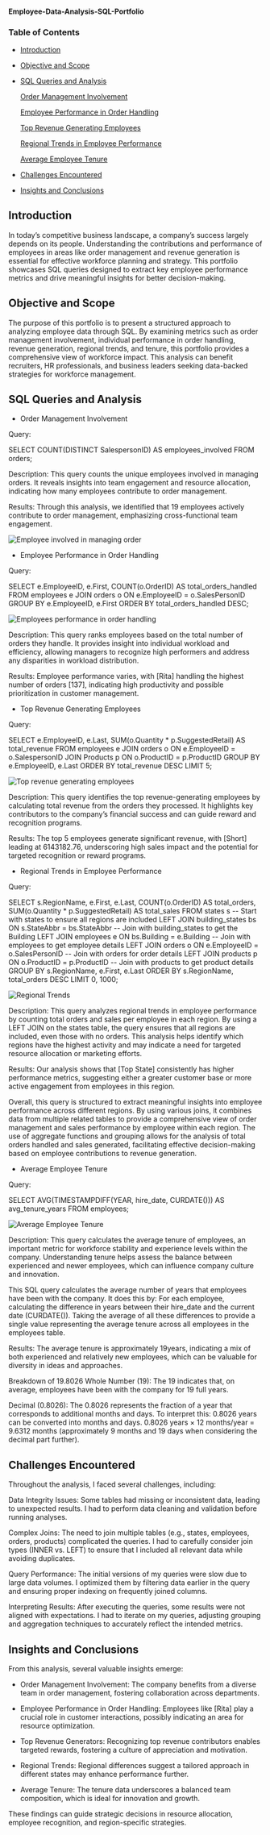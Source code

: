 #### Employee-Data-Analysis-SQL-Portfolio




### Table of Contents

- [Introduction](introduction)

- [Objective and Scope](objective-and-scope)

- [SQL Queries and Analysis](sql-queries-and-analysis)

  [Order Management Involvement](order-managemnt-involvement)

  [Employee Performance in Order Handling](employee-performance-in-order-handling)

  [Top Revenue Generating Employees](top-revenue-generating-employees)

  [Regional Trends in Employee Performance](regional-trends-in-employee-performance)

  [Average Employee Tenure](average-employee-tenure)

- [Challenges Encountered](challenges-encountered)

- [Insights and Conclusions](insights-and-conclusions)

## Introduction
In today’s competitive business landscape, a company’s success largely depends on its people. Understanding the contributions and performance of employees in areas like order management and revenue generation is essential for effective workforce planning and strategy. This portfolio showcases SQL queries designed to extract key employee performance metrics and drive meaningful insights for better decision-making.

## Objective and Scope
The purpose of this portfolio is to present a structured approach to analyzing employee data through SQL. By examining metrics such as order management involvement, individual performance in order handling, revenue generation, regional trends, and tenure, this portfolio provides a comprehensive view of workforce impact. This analysis can benefit recruiters, HR professionals, and business leaders seeking data-backed strategies for workforce management.

## SQL Queries and Analysis

- Order Management Involvement

Query:

SELECT COUNT(DISTINCT SalespersonID) AS employees_involved
FROM orders;

Description: This query counts the unique employees involved in managing orders. It reveals insights into team engagement and resource allocation, indicating how many employees contribute to order management.

Results: Through this analysis, we identified that 19 employees actively contribute to order management, emphasizing cross-functional team engagement.

![Employee involved in managing order](https://github.com/user-attachments/assets/2afe224b-4909-4821-ac8c-8fbb26fc79ed)




- Employee Performance in Order Handling

Query:

SELECT e.EmployeeID, e.First, COUNT(o.OrderID) AS total_orders_handled
FROM employees e
JOIN orders o ON e.EmployeeID = o.SalesPersonID
GROUP BY e.EmployeeID, e.First
ORDER BY total_orders_handled DESC;


![Employees performance in order handling](https://github.com/user-attachments/assets/0f0f7af5-1c09-4d63-954f-cad47abcfc43)


Description: This query ranks employees based on the total number of orders they handle. It provides insight into individual workload and efficiency, allowing managers to recognize high performers and address any disparities in workload distribution.

Results: Employee performance varies, with [Rita] handling the highest number of orders [137], indicating high productivity and possible prioritization in customer management.

- Top Revenue Generating Employees

Query:

SELECT e.EmployeeID, e.Last, SUM(o.Quantity * p.SuggestedRetail) AS total_revenue
FROM employees e
JOIN orders o ON e.EmployeeID = o.SalespersonID
JOIN Products p ON o.ProductID = p.ProductID
GROUP BY e.EmployeeID, e.Last
ORDER BY total_revenue DESC
LIMIT 5;

![Top revenue generating employees](https://github.com/user-attachments/assets/750875bd-5f21-42a1-8408-97256a59da0e)



Description: This query identifies the top revenue-generating employees by calculating total revenue from the orders they processed. It highlights key contributors to the company’s financial success and can guide reward and recognition programs.

Results: The top 5 employees generate significant revenue, with [Short] leading at 6143182.76, underscoring high sales impact and the potential for targeted recognition or reward programs.

- Regional Trends in Employee Performance

Query:

SELECT  s.RegionName,  e.First,  e.Last, COUNT(o.OrderID) AS total_orders, SUM(o.Quantity * p.SuggestedRetail) AS total_sales 
FROM  states s  -- Start with states to ensure all regions are included
LEFT JOIN  building_states bs ON s.StateAbbr = bs.StateAbbr  -- Join with building_states to get the Building
LEFT JOIN  employees e ON bs.Building = e.Building  -- Join with employees to get employee details
LEFT JOIN orders o ON e.EmployeeID = o.SalesPersonID  -- Join with orders for order details
LEFT JOIN products p ON o.ProductID = p.ProductID  -- Join with products to get product details
GROUP BY s.RegionName, e.First, e.Last 
ORDER BY s.RegionName, total_orders DESC 
LIMIT 0, 1000;

![Regional Trends](https://github.com/user-attachments/assets/e67ee192-5537-494e-b387-5767f90334de)



Description: This query analyzes regional trends in employee performance by counting total orders and sales per employee in each region. By using a LEFT JOIN on the states table, the query ensures that all regions are included, even those with no orders. This analysis helps identify which regions have the highest activity and may indicate a need for targeted resource allocation or marketing efforts.

Results: Our analysis shows that [Top State] consistently has higher performance metrics, suggesting either a greater customer base or more active engagement from employees in this region.

Overall, this query is structured to extract meaningful insights into employee performance across different regions. By using various joins, it combines data from multiple related tables to provide a comprehensive view of order management and sales performance by employee within each region. The use of aggregate functions and grouping allows for the analysis of total orders handled and sales generated, facilitating effective decision-making based on employee contributions to revenue generation.

- Average Employee Tenure

Query:

SELECT AVG(TIMESTAMPDIFF(YEAR, hire_date, CURDATE())) AS avg_tenure_years FROM employees;

![Average Employee Tenure](https://github.com/user-attachments/assets/1fe40ce9-ef38-4196-aa86-90e98ad2225f)


Description: This query calculates the average tenure of employees, an important metric for workforce stability and experience levels within the company. 
Understanding tenure helps assess the balance between experienced and newer employees, which can influence company culture and innovation.

This SQL query calculates the average number of years that employees have been with the company. It does this by:
For each employee, calculating the difference in years between their hire_date and the current date (CURDATE()).
Taking the average of all these differences to provide a single value representing the average tenure across all employees in the employees table.

Results: The average tenure is approximately 19years, indicating a mix of both experienced and relatively new employees, which can be valuable for diversity in ideas and approaches.

Breakdown of 19.8026
Whole Number (19):
The 19 indicates that, on average, employees have been with the company for 19 full years.

Decimal (0.8026):
The 0.8026 represents the fraction of a year that corresponds to additional months and days. To interpret this:
0.8026 years can be converted into months and days.
0.8026 years × 12 months/year = 9.6312 months (approximately 9 months and 19 days when considering the decimal part further).

 
 ## Challenges Encountered
 
Throughout the analysis, I faced several challenges, including:

Data Integrity Issues: Some tables had missing or inconsistent data, leading to unexpected results. I had to perform data cleaning and validation before running analyses.

Complex Joins: The need to join multiple tables (e.g., states, employees, orders, products) complicated the queries. I had to carefully consider join types (INNER vs. LEFT) to ensure that I included all relevant data while avoiding duplicates.

Query Performance: The initial versions of my queries were slow due to large data volumes. I optimized them by filtering data earlier in the query and ensuring proper indexing on frequently joined columns.

Interpreting Results: After executing the queries, some results were not aligned with expectations. I had to iterate on my queries, adjusting grouping and aggregation techniques to accurately reflect the intended metrics.

## Insights and Conclusions

From this analysis, several valuable insights emerge:

- Order Management Involvement: The company benefits from a diverse team in order management, fostering collaboration across departments.

- Employee Performance in Order Handling: Employees like [Rita] play a crucial role in customer interactions, possibly indicating an area for resource optimization.

- Top Revenue Generators: Recognizing top revenue contributors enables targeted rewards, fostering a culture of appreciation and motivation.

- Regional Trends: Regional differences suggest a tailored approach in different states may enhance performance further.

- Average Tenure: The tenure data underscores a balanced team composition, which is ideal for innovation and growth.

These findings can guide strategic decisions in resource allocation, employee recognition, and region-specific strategies.
